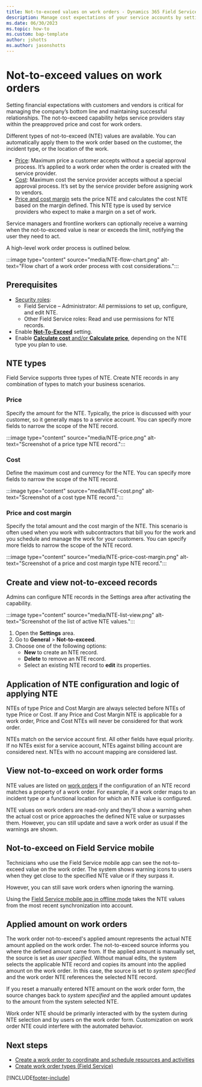 ```yaml
---
title: Not-to-exceed values on work orders - Dynamics 365 Field Service | MicrosoftDocs"
description: Manage cost expectations of your service accounts by setting up not-to-exceed values on work orders.
ms.date: 06/30/2023
ms.topic: how-to
ms.custom: bap-template
author: jshotts
ms.author: jasonshotts
---
```


# Not-to-exceed values on work orders

Setting financial expectations with customers and vendors is critical for managing the company’s bottom line and maintaining successful relationships. The not-to-exceed capability helps service providers stay within the preapproved price and cost for work orders.

Different types of not-to-exceed (NTE) values are available. You can automatically apply them to the work order based on the customer, the incident type, or the location of the work.

- [Price](#price): Maximum price a customer accepts without a special approval process. It’s applied to a work order when the order is created with the service provider.
- [Cost](#cost): Maximum cost the service provider accepts without a special approval process. It’s set by the service provider before assigning work to vendors.
- [Price and cost margin](#price-and-cost-margin) sets the price NTE and calculates the cost NTE based on the margin defined. This NTE type is used by service providers who expect to make a margin on a set of work.

Service managers and frontline workers can optionally receive a warning when the not-to-exceed value is near or exceeds the limit, notifying the user they need to act.

A high-level work order process is outlined below.

:::image type="content" source="media/NTE-flow-chart.png" alt-text="Flow chart of a work order process with cost considerations.":::

## Prerequisites

- [Security roles](users-licenses-permissions.md):
  - Field Service – Administrator: All permissions to set up, configure, and edit NTE.
  - Other Field Service roles: Read and use permissions for NTE records.
- Enable [**Not-To-Exceed**](configure-default-settings.md#features-settings) setting.
- Enable [**Calculate cost** and/or **Calculate price**](configure-default-settings.md#work-order--booking-settings), depending on the NTE type you plan to use.

## NTE types

Field Service supports three types of NTE. Create NTE records in any combination of types to match your business scenarios.

### Price

Specify the amount for the NTE. Typically, the price is discussed with your customer, so it generally maps to a service account. You can specify more fields to narrow the scope of the NTE record.

:::image type="content" source="media/NTE-price.png" alt-text="Screenshot of a price type NTE record.":::

### Cost

Define the maximum cost and currency for the NTE. You can specify more fields to narrow the scope of the NTE record.

:::image type="content" source="media/NTE-cost.png" alt-text="Screenshot of a cost type NTE record.":::

### Price and cost margin

Specify the total amount and the cost margin of the NTE. This scenario is often used when you work with subcontractors that bill you for the work and you schedule and manage the work for your customers. You can specify more fields to narrow the scope of the NTE record.

:::image type="content" source="media/NTE-price-cost-margin.png" alt-text="Screenshot of a price and cost margin type NTE record.":::

## Create and view not-to-exceed records

Admins can configure NTE records in the Settings area after activating the capability.

:::image type="content" source="media/NTE-list-view.png" alt-text="Screenshot of the list of active NTE values.":::

1. Open the **Settings** area.
1. Go to **General** > **Not-to-exceed**.
1. Choose one of the following options:
   - **New** to create an NTE record.
   - **Delete** to remove an NTE record.
   - Select an existing NTE record to **edit** its properties.

## Application of NTE configuration and logic of applying NTE

NTEs of type Price and Cost Margin are always selected before NTEs of type Price or Cost. If any Price and Cost Margin NTE is applicable for a work order, Price and Cost NTEs will never be considered for that work order.

NTEs match on the service account first. All other fields have equal priority. If no NTEs exist for a service account, NTEs against billing account are considered next. NTEs with no account mapping are considered last.

## View not-to-exceed on work order forms

NTE values are listed on [work orders](work-order-experience.md) if the configuration of an NTE record matches a property of a work order. For example, if a work order maps to an incident type or a functional location for which an NTE value is configured.

NTE values on work orders are read-only and they'll show a warning when the actual cost or price approaches the defined NTE value or surpasses them. However, you can still update and save a work order as usual if the warnings are shown.

## Not-to-exceed on Field Service mobile

Technicians who use the Field Service mobile app can see the not-to-exceed value on the work order. The system shows warning icons to users when they get close to the specified NTE value or if they surpass it.

However, you can still save work orders when ignoring the warning.

Using the [Field Service mobile app in offline mode](mobile-power-app-system-offline.md) takes the NTE values from the most recent synchronization into account.

## Applied amount on work orders

The work order not-to-exceed's applied amount represents the actual NTE amount applied on the work order. The not-to-exceed source informs you where the defined amount came from. If the applied amount is manually set, the source is set as *user specified*. Without manual edits, the system selects the applicable NTE record and copies its amount into the applied amount on the work order. In this case, the source is set to *system specified* and the work order NTE references the selected NTE record.

If you reset a manually entered NTE amount on the work order form, the source changes back to *system specified* and the applied amount updates to the amount from the system selected NTE.

Work order NTE should be primarily interacted with by the system during NTE selection and by users on the work order form. Customization on work order NTE could interfere with the automated behavior.

## Next steps

- [Create a work order to coordinate and schedule resources and activities](create-work-order.md)
- [Create work order types (Field Service)](create-work-order-types.md)

[!INCLUDE[footer-include](../includes/footer-banner.md)]
